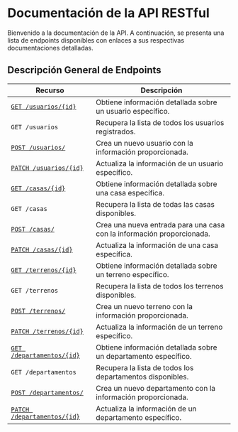 # Documentación de la API RESTful

Bienvenido a la documentación de la API. A continuación, se presenta una lista
de endpoints disponibles con enlaces a sus respectivas documentaciones detalladas.
## Descripción General de Endpoints

| Recurso                                        | Descripción |
| ---------------------------------------------- | ----------- |
| [`GET /usuarios/{id}`](./endpoints/get-usuarios-id.md) | Obtiene información detallada sobre un usuario específico. |
| `GET /usuarios`                                | Recupera la lista de todos los usuarios registrados. |
| [`POST /usuarios/`](./endpoints/post-usuarios.md) | Crea un nuevo usuario con la información proporcionada. |
| [`PATCH /usuarios/{id}`](./endpoints/patch-usuarios.md) | Actualiza la información de un usuario específico. |
| [`GET /casas/{id}`](./endpoints/get-casas-id.md) | Obtiene información detallada sobre una casa específica. |
| `GET /casas`                                   | Recupera la lista de todas las casas disponibles. |
| [`POST /casas/`](./endpoints/post-casas.md)    | Crea una nueva entrada para una casa con la información proporcionada. |
| [`PATCH /casas/{id}`](./endpoints/patch-casas.md) | Actualiza la información de una casa específica. |
| [`GET /terrenos/{id}`](./endpoints/get-terrenos-id.md) | Obtiene información detallada sobre un terreno específico. |
| `GET /terrenos`                                | Recupera la lista de todos los terrenos disponibles. |
| [`POST /terrenos/`](./endpoints/post-terrenos.md) | Crea un nuevo terreno con la información proporcionada. |
| [`PATCH /terrenos/{id}`](./endpoints/patch-terrenos.md) | Actualiza la información de un terreno específico. |
| [`GET /departamentos/{id}`](./endpoints/get-departamentos-id.md) | Obtiene información detallada sobre un departamento específico. |
| `GET /departamentos`                          | Recupera la lista de todos los departamentos disponibles. |
| [`POST /departamentos/`](./endpoints/post-departamentos.md) | Crea un nuevo departamento con la información proporcionada. |
| [`PATCH /departamentos/{id}`](./endpoints/patch-departamentos.md) | Actualiza la información de un departamento específico. |
